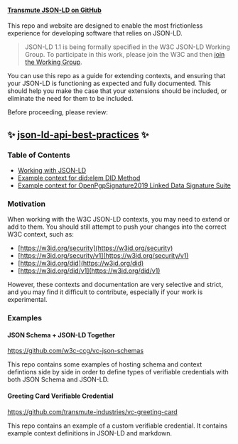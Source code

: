 #### [Transmute JSON-LD on GitHub](https://github.com/transmute-industries/context)

This repo and website are designed to enable the most frictionless experience for developing software that relies on JSON-LD.

> JSON-LD 1.1 is being formally specified in the W3C JSON-LD Working Group. To participate in this work, please join the W3C and then [join the Working Group](https://www.w3.org/2018/json-ld-wg/).

You can use this repo as a guide for extending contexts, and ensuring that your JSON-LD is functioning as expected and fully documented. This should help you make the case that your extensions should be included, or eliminate the need for them to be included.

Before proceeding, please review:

## ✨ [json-ld-api-best-practices](https://json-ld.org/spec/latest/json-ld-api-best-practices/) ✨

### Table of Contents

- [Working with JSON-LD](https://context.transmute.org/json-ld)
- [Example context for did:elem DID Method](https://context.transmute.org/element)
- [Example context for OpenPgpSignature2019 Linked Data Signature Suite](https://context.transmute.org/openpgp)

### Motivation

When working with the W3C JSON-LD contexts, you may need to extend or add to them. You should still attempt to push your changes into the correct W3C context, such as:

- [https://w3id.org/security](https://w3id.org/security)
- [https://w3id.org/security/v1](https://w3id.org/security/v1)
- [https://w3id.org/did](https://w3id.org/did)
- [https://w3id.org/did/v1](https://w3id.org/did/v1)

However, these contexts and documentation are very selective and strict, and you may find it difficult to contribute, especially if your work is experimental.

### Examples

#### JSON Schema + JSON-LD Together

https://github.com/w3c-ccg/vc-json-schemas

This repo contains some examples of hosting schema and context defintions side by side in order to define types of verifiable credentials with both JSON Schema and JSON-LD.

#### Greeting Card Verifiable Credential

https://github.com/transmute-industries/vc-greeting-card

This repo contains an example of a custom verifiable credential. It contains example context definitions in JSON-LD and markdown.
